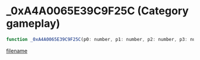 # _0xA4A0065E39C9F25C (Category gameplay)

```js
function _0xA4A0065E39C9F25C(p0: number, p1: number, p2: number, p3: number): number
```

[filename](_0xA4A0065E39C9F25C_m.md ':include')